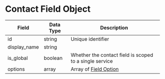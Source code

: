 # Contact Field Object

Field | Data Type | Description
--- | --- | ---
id | string | Unique identifier
display_name | string | 
is_global | boolean | Whether the contact field is scoped to a single service
options | array | Array of [Field Option][]

[Field Option]: /field_options/README.md
